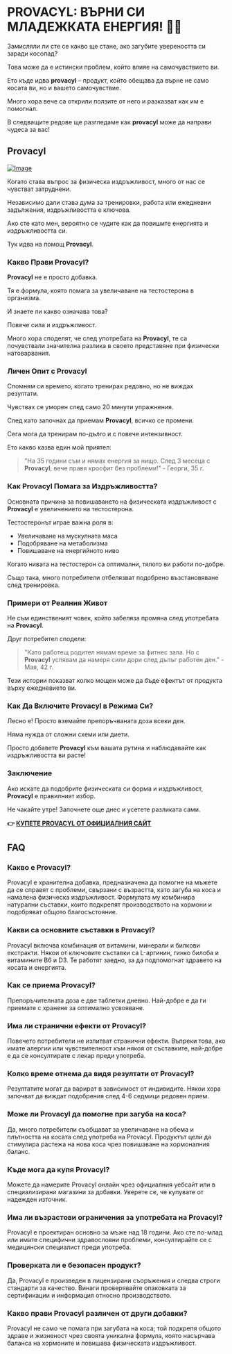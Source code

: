 # PROVACYL: ВЪРНИ СИ МЛАДЕЖКАТА ЕНЕРГИЯ! 💪✨

Замисляли ли сте се какво ще стане, ако загубите увереността си заради косопад? 

Това може да е истински проблем, който влияе на самочувствието ви. 

Ето къде идва **provacyl** – продукт, който обещава да върне не само косата ви, но и вашето самочувствие. 

Много хора вече са открили ползите от него и разказват как им е помогнал. 

В следващите редове ще разгледаме как **provacyl** може да направи чудеса за вас!

## Provacyl

[![Image](https://www2.sellhealth.com/292/200x200.jpg)](https://gchaffi.com/wUI65Aoz)

Когато става въпрос за физическа издръжливост, много от нас се чувстват затруднени. 

Независимо дали става дума за тренировки, работа или ежедневни задължения, издръжливостта е ключова.

Ако сте като мен, вероятно се чудите как да повишите енергията и издръжливостта си. 

Тук идва на помощ **Provacyl**. 

### Какво Прави Provacyl?

**Provacyl** не е просто добавка.

Тя е формула, която помага за увеличаване на тестостерона в организма.

И знаете ли какво означава това?

Повече сила и издръжливост.

Много хора споделят, че след употребата на **Provacyl**, те са почувствали значителна разлика в своето представяне при физически натоварвания.

### Личен Опит с Provacyl

Спомням си времето, когато тренирах редовно, но не виждах резултати. 

Чувствах се уморен след само 20 минути упражнения. 

След като започнах да приемам **Provacyl**, всичко се промени.

Сега мога да тренирам по-дълго и с повече интензивност.

Ето какво казва един мой приятел:

> "На 35 години съм и нямах енергия за нищо. След 3 месеца с **Provacyl**, вече правя кросфит без проблеми!" - Георги, 35 г.

### Как Provacyl Помага за Издръжливостта?

Основната причина за повишаването на физическата издръжливост с **Provacyl** е увеличението на тестостерона.  

Тестостеронът играе важна роля в:

- Увеличаване на мускулната маса
- Подобряване на метаболизма
- Повишаване на енергийното ниво

Когато нивата на тестостерон са оптимални, тялото ви работи по-добре.

Също така, много потребители отбелязват подобрено възстановяване след тренировка.

### Примери от Реалния Живот

Не съм единственият човек, който забеляза промяна след употребата на **Provacyl**. 

Друг потребител сподели:

> "Като работещ родител нямам време за фитнес зала. Но с **Provacyl** успявам да намеря сили дори след дълъг работен ден." - Мая, 42 г.

Тези истории показват колко мощен може да бъде ефектът от продукта върху ежедневието ви.

### Как Да Включите Provacyl в Режима Си?

Лесно е! Просто вземайте препоръчваната доза всеки ден. 

Няма нужда от сложни схеми или диети. 

Просто добавете **Provacyl** към вашата рутина и наблюдавайте как издръжливостта ви расте!

### Заключение

Ако искате да подобрите физическата си форма и издръжливост, **Provacyl** е правилният избор. 

Не чакайте утре! Започнете още днес и усетете разликата сами.



**👉 [КУПЕТЕ PROVACYL ОТ ОФИЦИАЛНИЯ САЙТ](https://gchaffi.com/wUI65Aoz)**

## FAQ

### Какво е Provacyl?
Provacyl е хранителна добавка, предназначена да помогне на мъжете да се справят с проблеми, свързани с възрастта, като загуба на коса и намалена физическа издръжливост. Формулата му комбинира натурални съставки, които подкрепят производството на хормони и подобряват общото благосъстояние.

### Какви са основните съставки в Provacyl?
Provacyl включва комбинация от витамини, минерали и билкови екстракти. Някои от ключовите съставки са L-аргинин, гинко билоба и витамините B6 и D3. Те работят заедно, за да подпомогнат здравето на косата и енергията.

### Как се приема Provacyl?
Препоръчителната доза е две таблетки дневно. Най-добре е да ги приемате с хранене за оптимално усвояване.

### Има ли странични ефекти от Provacyl?
Повечето потребители не изпитват странични ефекти. Въпреки това, ако имате алергии или чувствителност към някоя от съставките, най-добре е да се консултирате с лекар преди употреба.

### Колко време отнема да видя резултати от Provacyl?
Резултатите могат да варират в зависимост от индивидите. Някои хора започват да виждат подобрения след 4-6 седмици редовен прием.

### Може ли Provacyl да помогне при загуба на коса?
Да, много потребители съобщават за увеличаване на обема и плътността на косата след употреба на Provacyl. Продуктът цели да стимулира растежа на нова коса чрез повишаване на хормоналния баланс.

### Къде мога да купя Provacyl?
Можете да намерите Provacyl онлайн чрез официалния уебсайт или в специализирани магазини за добавки. Уверете се, че купувате от надежден източник.

### Има ли възрастови ограничения за употребата на Provacyl?
Provacyl е проектиран основно за мъже над 18 години. Ако сте по-млад или имате специфични здравословни проблеми, консултирайте се с медицински специалист преди употреба.

### Проверката ли е безопасен продукт?
Да, Provacyl е произведен в лицензирани съоръжения и следва строги стандарти за качество. Винаги проверявайте опаковката за сертификации и информация относно производството.

### Какво прави Provacyl различен от други добавки?
Provacyl не само че помага при загубата на коса; той подкрепя общото здраве и жизненост чрез своята уникална формула, която насърчава баланса на хормоните и повишава физическата издръжливост.